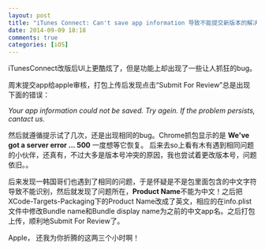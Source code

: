 ```yaml
---
layout: post
title: "iTunes Connect: Can't save app information 导致不能提交新版本的解决方法"
date: 2014-09-09 18:18
comments: true
categories: [iOS]
---
```

  
  
iTunesConnect改版后UI上更酷炫了，但是功能上却出现了一些让人抓狂的bug。
      
周末提交app给apple审核，打包上传后发现点击“Submit For Review”总是出现下面的错误：
	
*Your app information could not be saved. Try agein. If the problem persists, cantact us.*

然后就遵循提示试了几次，还是出现相同的bug。Chrome抓包显示的是 **We've got a server error ... 500**  一度想等它恢复。 后来去so上看有木有遇到相同问题的小伙伴，还真有，不过大多是版本号冲突的原因，我也尝试着更改版本号，问题依旧。。

后来发现一韩国哥们也遇到了相同的问题，于是怀疑是不是包里面包含的中文字符导致不能识别，然后就发现了问题所在，**Product Name**不能为中文！之后把XCode-Targets-Packaging下的Product Name改成了英文，相应的在info.plist文件中修改Bundle name和Bundle display name为之前的中文app名。之后打包上传，顺利地Submit For Review了。

Apple， 还我为你折腾的这两三个小时啊！